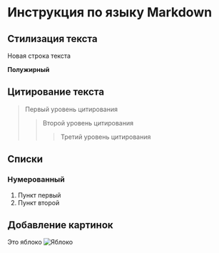# Инструкция по языку Markdown

## Стилизация текста

Новая строка текста

**Полужирный**

## Цитирование текста

> Первый уровень цитирования
>> Второй уровень цитирования
>>> Третий уровень цитирования

## Списки

### Нумерованный
1. Пункт первый
2. Пункт второй

## Добавление картинок
Это яблоко
![Яблоко](apple.jpg)

